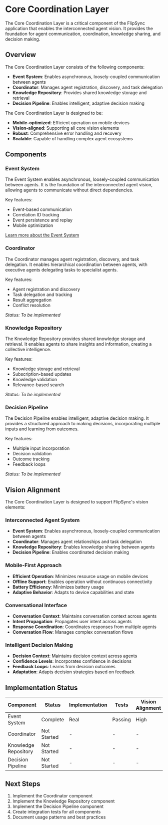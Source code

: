 # Core Coordination Layer

The Core Coordination Layer is a critical component of the FlipSync application that enables the interconnected agent vision. It provides the foundation for agent communication, coordination, knowledge sharing, and decision making.

## Overview

The Core Coordination Layer consists of the following components:

- **Event System**: Enables asynchronous, loosely-coupled communication between agents
- **Coordinator**: Manages agent registration, discovery, and task delegation
- **Knowledge Repository**: Provides shared knowledge storage and retrieval
- **Decision Pipeline**: Enables intelligent, adaptive decision making

The Core Coordination Layer is designed to be:

- **Mobile-optimized**: Efficient operation on mobile devices
- **Vision-aligned**: Supporting all core vision elements
- **Robust**: Comprehensive error handling and recovery
- **Scalable**: Capable of handling complex agent ecosystems

## Components

### Event System

The Event System enables asynchronous, loosely-coupled communication between agents. It is the foundation of the interconnected agent vision, allowing agents to communicate without direct dependencies.

Key features:
- Event-based communication
- Correlation ID tracking
- Event persistence and replay
- Mobile optimization

[Learn more about the Event System](./event_system/README.md)

### Coordinator

The Coordinator manages agent registration, discovery, and task delegation. It enables hierarchical coordination between agents, with executive agents delegating tasks to specialist agents.

Key features:
- Agent registration and discovery
- Task delegation and tracking
- Result aggregation
- Conflict resolution

*Status: To be implemented*

### Knowledge Repository

The Knowledge Repository provides shared knowledge storage and retrieval. It enables agents to share insights and information, creating a collective intelligence.

Key features:
- Knowledge storage and retrieval
- Subscription-based updates
- Knowledge validation
- Relevance-based search

*Status: To be implemented*

### Decision Pipeline

The Decision Pipeline enables intelligent, adaptive decision making. It provides a structured approach to making decisions, incorporating multiple inputs and learning from outcomes.

Key features:
- Multiple input incorporation
- Decision validation
- Outcome tracking
- Feedback loops

*Status: To be implemented*

## Vision Alignment

The Core Coordination Layer is designed to support FlipSync's vision elements:

### Interconnected Agent System

- **Event System**: Enables asynchronous, loosely-coupled communication between agents
- **Coordinator**: Manages agent relationships and task delegation
- **Knowledge Repository**: Enables knowledge sharing between agents
- **Decision Pipeline**: Enables coordinated decision making

### Mobile-First Approach

- **Efficient Operation**: Minimizes resource usage on mobile devices
- **Offline Support**: Enables operation without continuous connectivity
- **Battery Efficiency**: Minimizes battery usage
- **Adaptive Behavior**: Adapts to device capabilities and state

### Conversational Interface

- **Conversation Context**: Maintains conversation context across agents
- **Intent Propagation**: Propagates user intent across agents
- **Response Coordination**: Coordinates responses from multiple agents
- **Conversation Flow**: Manages complex conversation flows

### Intelligent Decision Making

- **Decision Context**: Maintains decision context across agents
- **Confidence Levels**: Incorporates confidence in decisions
- **Feedback Loops**: Learns from decision outcomes
- **Adaptation**: Adapts decision strategies based on feedback

## Implementation Status

| Component | Status | Implementation | Tests | Vision Alignment |
|-----------|--------|----------------|-------|------------------|
| Event System | Complete | Real | Passing | High |
| Coordinator | Not Started | - | - | - |
| Knowledge Repository | Not Started | - | - | - |
| Decision Pipeline | Not Started | - | - | - |

## Next Steps

1. Implement the Coordinator component
2. Implement the Knowledge Repository component
3. Implement the Decision Pipeline component
4. Create integration tests for all components
5. Document usage patterns and best practices
